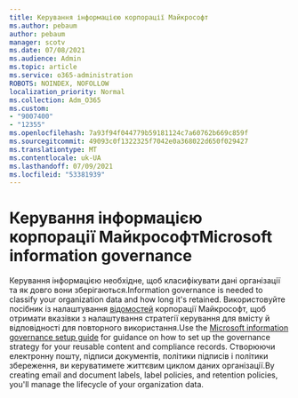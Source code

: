 ```yaml
---
title: Керування інформацією корпорації Майкрософт
ms.author: pebaum
author: pebaum
manager: scotv
ms.date: 07/08/2021
ms.audience: Admin
ms.topic: article
ms.service: o365-administration
ROBOTS: NOINDEX, NOFOLLOW
localization_priority: Normal
ms.collection: Adm_O365
ms.custom:
- "9007400"
- "12355"
ms.openlocfilehash: 7a93f94f044779b59181124c7a60762b669c859f
ms.sourcegitcommit: 49093c0f1322325f7042e0a368022d650f029427
ms.translationtype: MT
ms.contentlocale: uk-UA
ms.lasthandoff: 07/09/2021
ms.locfileid: "53381939"
---
```

# <a name="microsoft-information-governance"></a><span data-ttu-id="dee3e-102">Керування інформацією корпорації Майкрософт</span><span class="sxs-lookup"><span data-stu-id="dee3e-102">Microsoft information governance</span></span>

<span data-ttu-id="dee3e-103">Керування інформацією необхідне, щоб класифікувати дані організації та як довго вони зберігаються.</span><span class="sxs-lookup"><span data-stu-id="dee3e-103">Information governance is needed to classify your organization data and how long it's retained.</span></span> <span data-ttu-id="dee3e-104">Використовуйте посібник із налаштування [відомостей](https://admin.microsoft.com/AdminPortal/Home#/modernonboarding/migsetupguide) корпорації Майкрософт, щоб отримати вказівки з налаштування стратегії керування для вмісту й відповідності для повторного використання.</span><span class="sxs-lookup"><span data-stu-id="dee3e-104">Use the [Microsoft information governance setup guide](https://admin.microsoft.com/AdminPortal/Home#/modernonboarding/migsetupguide) for guidance on how to set up the governance strategy for your reusable content and compliance records.</span></span> <span data-ttu-id="dee3e-105">Створюючи електронну пошту, підписи документів, політики підписів і політики збереження, ви керуватимете життєвим циклом даних організації.</span><span class="sxs-lookup"><span data-stu-id="dee3e-105">By creating email and document labels, label policies, and retention policies, you'll manage the lifecycle of your organization data.</span></span>

